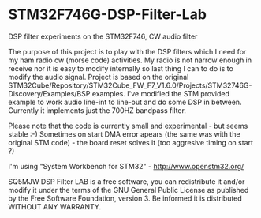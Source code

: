 # STM32F746G-DSP-Filter-Lab
DSP filter experiments on the STM32F746, CW audio filter

The purpose of this project is to play with the DSP filters which I need for my ham radio cw (morse code) activities. My radio is not narrow enough in receive nor it is easy to modify internally so last thing I can to do is to modify the audio signal. Project is based on the original STM32Cube/Repository/STM32Cube_FW_F7_V1.6.0/Projects/STM32746G-Discovery/Examples/BSP examples. I've modified the STM provided example to work audio line-int to line-out and do some DSP in between. Currently it implements just the 700HZ bandpass filter.

Please note that the code is currently small and experimental - but seems stable :-) Sometimes on start DMA error apears (the same was with the original STM code) - the board reset solves it (too aggresive timing on start ?)
 
I'm using "System Workbench for STM32" - http://www.openstm32.org/

SQ5MJW DSP Filter LAB is a free software, you can redistribute it and/or modify it under the terms of the GNU General Public License as published by the Free Software Foundation, version 3. Be informed it is distributed WITHOUT ANY WARRANTY.
